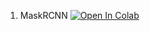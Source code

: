 1. MaskRCNN [![Open In Colab](https://colab.research.google.com/assets/colab-badge.svg)](https://colab.research.google.com/github/andylucny/book/blob/master/06-1-region-based-cnn/maskrcnn-segmentation.ipynb)

